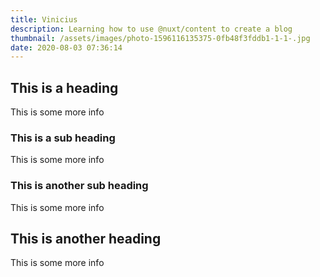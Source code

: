 ```yaml
---
title: Vinicius
description: Learning how to use @nuxt/content to create a blog
thumbnail: /assets/images/photo-1596116135375-0fb48f3fddb1-1-1-.jpg
date: 2020-08-03 07:36:14
---
```


## This is a heading

This is some more info

### This is a sub heading

This is some more info

### This is another sub heading

This is some more info

## This is another heading

This is some more info
